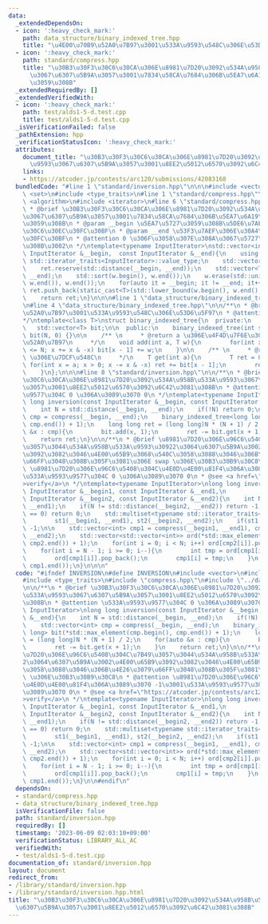 ```yaml
---
data:
  _extendedDependsOn:
  - icon: ':heavy_check_mark:'
    path: data_structure/binary_indexed_tree.hpp
    title: "\u4E00\u70B9\u52A0\u7B97\u3001\u533A\u9593\u548C\u306E\u53D6\u5F97"
  - icon: ':heavy_check_mark:'
    path: standard/compress.hpp
    title: "\u30B3\u30F3\u30C6\u30CA\u306E\u8981\u7D20\u3092\u534A\u958B\u533A\u9593\
      \u3067\u6307\u5B9A\u3057\u3001\u7834\u58CA\u7684\u306B\u5EA7\u6A19\u5727\u7E2E\
      \u3059\u308B"
  _extendedRequiredBy: []
  _extendedVerifiedWith:
  - icon: ':heavy_check_mark:'
    path: test/alds1-5-d.test.cpp
    title: test/alds1-5-d.test.cpp
  _isVerificationFailed: false
  _pathExtension: hpp
  _verificationStatusIcon: ':heavy_check_mark:'
  attributes:
    document_title: "\u30B3\u30F3\u30C6\u30CA\u306E\u8981\u7D20\u3092\u534A\u958B\u533A\
      \u9593\u3067\u6307\u5B9A\u3057\u3001\u8EE2\u5012\u6570\u3092\u6C42\u3081\u308B"
    links:
    - https://atcoder.jp/contests/arc120/submissions/42083168
  bundledCode: "#line 1 \"standard/inversion.hpp\"\n\n\n#include <vector>\n#include\
    \ <set>\n#include <type_traits>\n#line 1 \"standard/compress.hpp\"\n\n\n#include\
    \ <algorithm>\n#include <iterator>\n#line 6 \"standard/compress.hpp\"\n\n/**\n\
    \ * @brief \u30B3\u30F3\u30C6\u30CA\u306E\u8981\u7D20\u3092\u534A\u958B\u533A\u9593\
    \u3067\u6307\u5B9A\u3057\u3001\u7834\u58CA\u7684\u306B\u5EA7\u6A19\u5727\u7E2E\
    \u3059\u308B\n * @param __begin \u5EA7\u5727\u3059\u308B\u5DE6\u7AEF\u306E\u30A4\
    \u30C6\u30EC\u30FC\u30BF\n * @param __end \u53F3\u7AEF\u306E\u30A4\u30C6\u30EC\
    \u30FC\u30BF\n * @attention 0 \u306F\u3058\u307E\u308A\u3067\u5727\u7E2E\u3059\
    \u308B\u3002\n */\ntemplate<typename InputIterator>\nstd::vector<int> compress(const\
    \ InputIterator &__begin,  const InputIterator &__end){\n    using T = typename\
    \ std::iterator_traits<InputIterator>::value_type;\n    std::vector<int> ret;\n\
    \    ret.reserve(std::distance(__begin, __end));\n    std::vector<T> w(__begin,\
    \ __end);\n    std::sort(w.begin(), w.end());\n    w.erase(std::unique(w.begin(),\
    \ w.end()), w.end());\n    for(auto it = __begin; it != __end; it++)\n       \
    \ ret.push_back(static_cast<T>(std::lower_bound(w.begin(), w.end(), *it) - w.begin()));\n\
    \    return ret;\n}\n\n\n#line 1 \"data_structure/binary_indexed_tree.hpp\"\n\n\
    \n#line 4 \"data_structure/binary_indexed_tree.hpp\"\n\n/**\n * @brief \u4E00\u70B9\
    \u52A0\u7B97\u3001\u533A\u9593\u548C\u306E\u53D6\u5F97\n * @attention 0-indexed\n\
    */\ntemplate<class T>\nstruct binary_indexed_tree{\n  private:\n    int N;\n \
    \   std::vector<T> bit;\n\n  public:\n    binary_indexed_tree(int siz) : N(siz),\
    \ bit(N, 0) {}\n\n    /** \n     * @return a \u306E\u4F4D\u7F6E\u306B w \u3092\
    \u52A0\u7B97\n     */\n    void add(int a, T w){\n        for(int x = a + 1; x\
    \ <= N; x += x & -x) bit[x - 1] += w;\n    }\n\n    /** \n     * @return [0, a)\
    \ \u306E\u7DCF\u548C\n     */\n    T get(int a){\n        T ret = 0;\n       \
    \ for(int x = a; x > 0; x -= x & -x) ret += bit[x - 1];\n        return ret;\n\
    \    }\n};\n\n\n#line 8 \"standard/inversion.hpp\"\n\n/**\n * @brief \u30B3\u30F3\
    \u30C6\u30CA\u306E\u8981\u7D20\u3092\u534A\u958B\u533A\u9593\u3067\u6307\u5B9A\
    \u3057\u3001\u8EE2\u5012\u6570\u3092\u6C42\u3081\u308B\n * @attention \u533A\u9593\
    \u9577\u304C 0 \u306A\u3089\u3070 0\n */\ntemplate<typename InputIterator>\nlong\
    \ long inversion(const InputIterator &__begin, const InputIterator &__end){\n\
    \    int N = std::distance(__begin, __end);\n    if(!N) return 0;\n    std::vector<int>\
    \ cmp = compress(__begin, __end);\n    binary_indexed_tree<long long> bit(*std::max_element(cmp.begin(),\
    \ cmp.end()) + 1);\n    long long ret = (long long)N * (N + 1) / 2;\n    for(auto\
    \ &x : cmp){\n        bit.add(x, 1);\n        ret -= bit.get(x + 1);\n    }\n\
    \    return ret;\n}\n\n/**\n * @brief \u8981\u7D20\u306E\u96C6\u5408\u304C\u7B49\
    \u3057\u3044\u534A\u958B\u533A\u9593\u30922\u3064\u6307\u5B9A\u3002\u4E00\u65B9\
    \u3092\u3082\u3046\u4E00\u65B9\u3068\u540C\u3058\u3088\u3046\u306B\u4E26\u3079\
    \u66FF\u3048\u308B\u305F\u3081\u306E swap \u306E\u30B3\u30B9\u30C8\n * @attention\
    \ \u8981\u7D20\u306E\u96C6\u5408\u304C\u4E0D\u4E00\u81F4\u306A\u3089\u3070 -1\u3001\
    \u533A\u9593\u9577\u304C 0 \u306A\u3089\u3070 0\n * @see <a href=\"https://atcoder.jp/contests/arc120/submissions/42083168\"\
    >verify</a>\n */\ntemplate<typename InputIterator>\nlong long inversion(const\
    \ InputIterator &__begin1, const InputIterator &__end1,\n                    const\
    \ InputIterator &__begin2, const InputIterator &__end2){\n    int N = std::distance(__begin1,\
    \ __end1);\n    if(N != std::distance(__begin2, __end2)) return -1;\n    if(N\
    \ == 0) return 0;\n    std::multiset<typename std::iterator_traits<InputIterator>::value_type>\n\
    \        st1(__begin1, __end1), st2(__begin2, __end2);\n    if(st1 != st2) return\
    \ -1;\n\n    std::vector<int> cmp1 = compress(__begin1, __end1), cmp2 = compress(__begin2,\
    \ __end2);\n    std::vector<std::vector<int>> ord(*std::max_element(cmp2.begin(),\
    \ cmp2.end()) + 1);\n    for(int i = 0; i < N; i++) ord[cmp2[i]].push_back(i);\n\
    \    for(int i = N - 1; i >= 0; i--){\n        int tmp = ord[cmp1[i]].back();\n\
    \        ord[cmp1[i]].pop_back();\n        cmp1[i] = tmp;\n    }\n    return inversion(cmp1.begin(),\
    \ cmp1.end());\n}\n\n\n"
  code: "#ifndef INVERSION\n#define INVERSION\n#include <vector>\n#include <set>\n\
    #include <type_traits>\n#include \"compress.hpp\"\n#include \"../data_structure/binary_indexed_tree.hpp\"\
    \n\n/**\n * @brief \u30B3\u30F3\u30C6\u30CA\u306E\u8981\u7D20\u3092\u534A\u958B\
    \u533A\u9593\u3067\u6307\u5B9A\u3057\u3001\u8EE2\u5012\u6570\u3092\u6C42\u3081\
    \u308B\n * @attention \u533A\u9593\u9577\u304C 0 \u306A\u3089\u3070 0\n */\ntemplate<typename\
    \ InputIterator>\nlong long inversion(const InputIterator &__begin, const InputIterator\
    \ &__end){\n    int N = std::distance(__begin, __end);\n    if(!N) return 0;\n\
    \    std::vector<int> cmp = compress(__begin, __end);\n    binary_indexed_tree<long\
    \ long> bit(*std::max_element(cmp.begin(), cmp.end()) + 1);\n    long long ret\
    \ = (long long)N * (N + 1) / 2;\n    for(auto &x : cmp){\n        bit.add(x, 1);\n\
    \        ret -= bit.get(x + 1);\n    }\n    return ret;\n}\n\n/**\n * @brief \u8981\
    \u7D20\u306E\u96C6\u5408\u304C\u7B49\u3057\u3044\u534A\u958B\u533A\u9593\u3092\
    2\u3064\u6307\u5B9A\u3002\u4E00\u65B9\u3092\u3082\u3046\u4E00\u65B9\u3068\u540C\
    \u3058\u3088\u3046\u306B\u4E26\u3079\u66FF\u3048\u308B\u305F\u3081\u306E swap\
    \ \u306E\u30B3\u30B9\u30C8\n * @attention \u8981\u7D20\u306E\u96C6\u5408\u304C\
    \u4E0D\u4E00\u81F4\u306A\u3089\u3070 -1\u3001\u533A\u9593\u9577\u304C 0 \u306A\
    \u3089\u3070 0\n * @see <a href=\"https://atcoder.jp/contests/arc120/submissions/42083168\"\
    >verify</a>\n */\ntemplate<typename InputIterator>\nlong long inversion(const\
    \ InputIterator &__begin1, const InputIterator &__end1,\n                    const\
    \ InputIterator &__begin2, const InputIterator &__end2){\n    int N = std::distance(__begin1,\
    \ __end1);\n    if(N != std::distance(__begin2, __end2)) return -1;\n    if(N\
    \ == 0) return 0;\n    std::multiset<typename std::iterator_traits<InputIterator>::value_type>\n\
    \        st1(__begin1, __end1), st2(__begin2, __end2);\n    if(st1 != st2) return\
    \ -1;\n\n    std::vector<int> cmp1 = compress(__begin1, __end1), cmp2 = compress(__begin2,\
    \ __end2);\n    std::vector<std::vector<int>> ord(*std::max_element(cmp2.begin(),\
    \ cmp2.end()) + 1);\n    for(int i = 0; i < N; i++) ord[cmp2[i]].push_back(i);\n\
    \    for(int i = N - 1; i >= 0; i--){\n        int tmp = ord[cmp1[i]].back();\n\
    \        ord[cmp1[i]].pop_back();\n        cmp1[i] = tmp;\n    }\n    return inversion(cmp1.begin(),\
    \ cmp1.end());\n}\n\n#endif\n"
  dependsOn:
  - standard/compress.hpp
  - data_structure/binary_indexed_tree.hpp
  isVerificationFile: false
  path: standard/inversion.hpp
  requiredBy: []
  timestamp: '2023-06-09 02:03:10+09:00'
  verificationStatus: LIBRARY_ALL_AC
  verifiedWith:
  - test/alds1-5-d.test.cpp
documentation_of: standard/inversion.hpp
layout: document
redirect_from:
- /library/standard/inversion.hpp
- /library/standard/inversion.hpp.html
title: "\u30B3\u30F3\u30C6\u30CA\u306E\u8981\u7D20\u3092\u534A\u958B\u533A\u9593\u3067\
  \u6307\u5B9A\u3057\u3001\u8EE2\u5012\u6570\u3092\u6C42\u3081\u308B"
---
```

